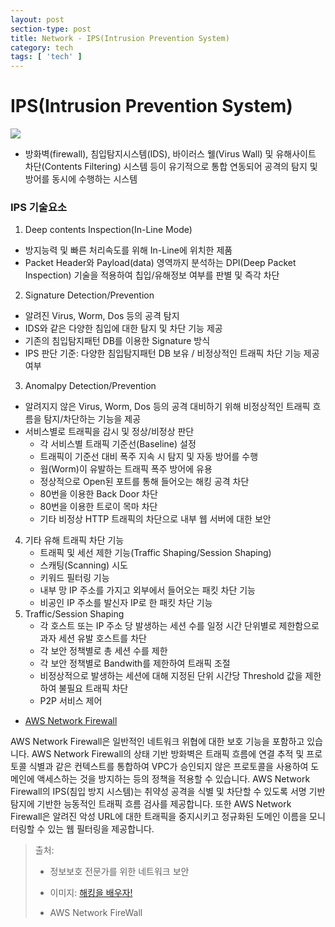 ```yaml
---
layout: post
section-type: post
title: Network - IPS(Intrusion Prevention System)
category: tech
tags: [ 'tech' ]
---
```


# IPS(Intrusion Prevention System)

![](https://blog.kakaocdn.net/dn/Sw1IP/btqDebY4Vqp/xhH3sX8cJYScNXsAlvmN50/img.png)

- 방화벽(firewall), 침입탐지시스템(IDS), 바이러스 웰(Virus Wall) 및 유해사이트 차단(Contents Filtering) 시스템 등이 유기적으로 통합 연동되어 공격의 탐지 및 방어를 동시에 수행하는 시스템

###  IPS 기술요소

1. Deep contents Inspection(In-Line Mode)
- 방지능력 및 빠른 처리속도를 위해 In-Line에 위치한 제품
- Packet Header와 Payload(data) 영역까지 분석하는 DPI(Deep Packet Inspection) 기술을 적용하여 칩입/유해정보 여부를 판별 및 즉각 차단

2. Signature Detection/Prevention
  - 알려진 Virus, Worm, Dos 등의 공격 탐지
  - IDS와 같은 다양한 침입에 대한 탐지 및 차단 기능 제공
  - 기존의 침입탐지패턴 DB를 이용한 Signature 방식
  - IPS 판단 기준: 다양한 침입탐지패턴 DB 보유 / 비정상적인 트래픽 차단 기능 제공 여부
3. Anomalpy Detection/Prevention
  - 알려지지 않은  Virus, Worm, Dos 등의 공격 대비하기 위해 비정상적인 트래픽 흐름을 탐지/차단하는 기능을 제공
  - 서비스별로 트래픽을 감시 및 정상/비정상 판단
    - 각 서비스별 트래픽 기준선(Baseline) 설정
    - 트래픽이 기준선 대비 폭주 지속 시 탐지 및 자동 방어를 수행
    - 웜(Worm)이 유발하는 트래픽 폭주 방어에 유용
    - 정상적으로  Open된 포트를 통해 들어오는 해킹 공격 차단
    - 80번을 이용한 Back Door 차단
    - 80번을 이용한 트로이 목마 차단
    - 기타 비정상 HTTP 트래픽의 차단으로 내부 웹 서버에 대한 보안
4. 기타 유해 트래픽 차단 기능
   - 트래픽 및 세선 제한 기능(Traffic Shaping/Session Shaping)
   - 스캐팅(Scanning) 시도
   - 키워드 필터링 기능
   - 내부 망 IP 주소를 가지고 외부에서 들어오는 패킷 차단 기능
   - 비공인 IP 주소를 발신자 IP로 한 패킷 차단 기능
5. Traffic/Session Shaping
   - 각 호스트 또는 IP 주소 당 발생하는 세션 수를 일정 시간 단위별로 제한함으로 과자 세션 유발 호스트를 차단
   - 각 보안 정책별로 총 세션 수를 제한
   - 각 보안 정책별로 Bandwith를 제한하여 트래픽 조절
   - 비정상적으로 발생하는 세션에 대해 지정된 단위 시간당 Threshold 값을 제한하여 불필요 트래픽 차단
   - P2P 서비스 제어

- [AWS Network Firewall](https://aws.amazon.com/ko/network-firewall/?whats-new-cards.sort-by=item.additionalFields.postDateTime&whats-new-cards.sort-order=desc)

AWS Network Firewall은 일반적인 네트워크 위협에 대한 보호 기능을 포함하고 있습니다. AWS Network Firewall의 상태 기반 방화벽은 트래픽 흐름에 연결 추적 및 프로토콜 식별과 같은 컨텍스트를 통합하여 VPC가 승인되지 않은 프로토콜을 사용하여 도메인에 액세스하는 것을 방지하는 등의 정책을 적용할 수 있습니다. AWS Network Firewall의 IPS(침입 방지 시스템)는 취약성 공격을 식별 및 차단할 수 있도록 서명 기반 탐지에 기반한 능동적인 트래픽 흐름 검사를 제공합니다. 또한 AWS Network Firewall은 알려진 악성 URL에 대한 트래픽을 중지시키고 정규화된 도메인 이름을 모니터링할 수 있는 웹 필터링을 제공합니다.



> 출처:
>
> - 정보보호 전문가를 위한 네트워크 보안
> - 이미지: [해킹을 배우자!](https://h3ck.tistory.com/6)
>
> - AWS Network FireWall

